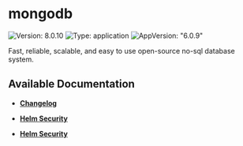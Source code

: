 # mongodb

![Version: 8.0.10](https://img.shields.io/badge/Version-8.0.10-informational?style=flat-square) ![Type: application](https://img.shields.io/badge/Type-application-informational?style=flat-square) ![AppVersion: "6.0.9"](https://img.shields.io/badge/AppVersion-"6.0.9"-informational?style=flat-square)

Fast, reliable, scalable, and easy to use open-source no-sql database system.

## Available Documentation

- [**Changelog**](CHANGELOG)

- [**Helm Security**](container-security)

- [**Helm Security**](helm-security)

